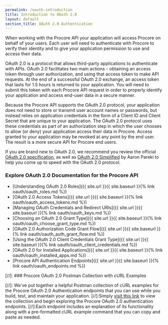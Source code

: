 ```yaml
---
permalink: /oauth-introduction
title: Introduction to OAuth 2.0
layout: default
section_title: OAuth 2.0 Authentication
---
```


When working with the Procore API your application will access Procore on behalf of your users.
Each user will need to authenticate with Procore to verify their identity and to give your application permission to use and access their data.

OAuth 2.0 is a protocol that allows third-party applications to authenticate with APIs.
OAuth 2.0 facilitates two main actions - obtaining an access token through user authorization, and using that access token to make API requests.
At the end of a successful OAuth 2.0 exchange, an access token that lasts for 1.5 hours is returned to your application.
You will need to submit this token with each Procore API request in order to properly identify your application and access end-user data in a secure manner.

Because the Procore API supports the OAuth 2.0 protocol, your application does not need to store or transmit user account names or passwords, but instead relies on application credentials in the form of a Client ID and Client Secret that are unique to your application.
The OAuth 2.0 protocol uses these credentials as part of an authorization step in which the user chooses to allow (or deny) your application access their data in Procore.
Access granted to your application may be revoked at any point by the end user.
The result is a more secure API for Procore end users.

If you are brand new to OAuth 2.0, we recommend you review the official [OAuth 2.0 specification](http://tools.ietf.org/html/rfc6749), as well as [OAuth 2.0 Simplified](http://aaronparecki.com/oauth-2-simplified/) by Aaron Pareki to help you come up to speed with the OAuth 2.0 protocol.

### Explore OAuth 2.0 Documentation for the Procore API

- [Understanding OAuth 2.0 Roles]({{ site.url }}{{ site.baseurl }}{% link oauth/oauth_roles.md %})
- [OAuth 2.0 Access Tokens]({{ site.url }}{{ site.baseurl }}{% link oauth/oauth_access_tokens.md %})
- [Managing OAuth Credentials and Redirect URIs]({{ site.url }}{{ site.baseurl }}{% link oauth/oauth_keys.md %})
- [Choosing an OAuth 2.0 Grant Type]({{ site.url }}{{ site.baseurl }}{% link oauth/oauth_choose_grant_type.md %})
- [OAuth 2.0 Authorization Code Grant Flow]({{ site.url }}{{ site.baseurl }}{% link oauth/oauth_auth_grant_flow.md %})
- [Using the OAuth 2.0 Client Credentials Grant Type]({{ site.url }}{{ site.baseurl }}{% link oauth/oauth_client_credentials.md %})
- [OAuth 2.0 for Installed Applications]({{ site.url }}{{ site.baseurl }}{% link oauth/oauth_installed_apps.md %})
- [Procore API Authentication Endpoints]({{ site.url }}{{ site.baseurl }}{% link oauth/oauth_endpoints.md %})

[//]: ### Procore OAuth 2.0 Postman Collection with cURL Examples

[//]: We've put together a helpful Postman collection of cURL examples for the Procore OAuth 2.0 Authentication endpoints that you can use while you build, test, and maintain your application.
[//]:Simply [visit this link](https://documenter.getpostman.com/view/3996804/SW7bzS65) to view the collection and begin exploring the Procore OAuth 2.0 authentication endpoints.
[//]:Each endpoint includes an explanation of its functionality along with a pre-formatted cURL example command that you can copy and paste as needed.
